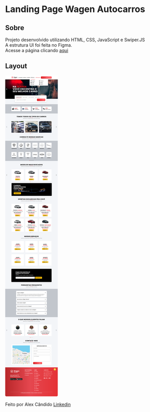 # Landing Page Wagen Autocarros

## Sobre

Projeto desenvolvido utilizando HTML, CSS, JavaScript e Swiper.JS</br>
A estrutura UI foi feita no Figma.</br>
Acesse a página clicando [aqui](https://alex-candido.github.io/wagen-autocarros/)

## Layout

<img src="/src/img/Desktop.png" alt="resultado">

Feito por Alex Cândido [Linkedin](https://www.linkedin.com/in/alexcndd/)


